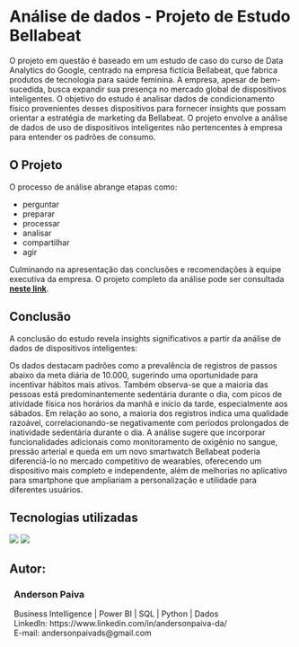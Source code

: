 # Análise de dados - Projeto de Estudo Bellabeat
O projeto em questão é baseado em um estudo de caso do curso de Data Analytics do Google, centrado na empresa fictícia Bellabeat, que fabrica produtos de tecnologia para saúde feminina. A empresa, apesar de bem-sucedida, busca expandir sua presença no mercado global de dispositivos inteligentes. O objetivo do estudo é analisar dados de condicionamento físico provenientes desses dispositivos para fornecer insights que possam orientar a estratégia de marketing da Bellabeat. O projeto envolve a análise de dados de uso de dispositivos inteligentes não pertencentes à empresa para entender os padrões de consumo. 

## O Projeto
O processo de análise abrange etapas como: 

- perguntar
- preparar
- processar
- analisar
- compartilhar
- agir

Culminando na apresentação das conclusões e recomendações à equipe executiva da empresa. O projeto completo da análise pode ser consultada [**neste link**](https://github.com/andersonpaiva-cd/Google-Bellabeat/blob/main/bellabeat-analise.ipynb).

## Conclusão
A conclusão do estudo revela insights significativos a partir da análise de dados de dispositivos inteligentes:

Os dados destacam padrões como a prevalência de registros de passos abaixo da meta diária de 10.000, sugerindo uma oportunidade para incentivar hábitos mais ativos. Também observa-se que a maioria das pessoas está predominantemente sedentária durante o dia, com picos de atividade física nos horários da manhã e início da tarde, especialmente aos sábados. Em relação ao sono, a maioria dos registros indica uma qualidade razoável, correlacionando-se negativamente com períodos prolongados de inatividade sedentária durante o dia. A análise sugere que incorporar funcionalidades adicionais como monitoramento de oxigênio no sangue, pressão arterial e queda em um novo smartwatch Bellabeat poderia diferenciá-lo no mercado competitivo de wearables, oferecendo um dispositivo mais completo e independente, além de melhorias no aplicativo para smartphone que ampliariam a personalização e utilidade para diferentes usuários.

## Tecnologias utilizadas
<img src="https://img.shields.io/badge/Microsoft_Excel-217346?style=for-the-badge&logo=microsoft-excel&logoColor=white"> <img src="https://img.shields.io/badge/python-3670A0?style=for-the-badge&logo=python&logoColor=white">

## Autor:

### &nbsp;&nbsp;Anderson Paiva

<p>
&nbsp;&nbsp;Business Intelligence | Power BI | SQL | Python | Dados<br/>
&nbsp;&nbsp;LinkedIn: https://www.linkedin.com/in/andersonpaiva-da/<br/>
&nbsp;&nbsp;E-mail: andersonpaivads@gmail.com<br/>
</p>
